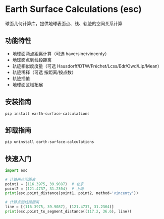 # Earth Surface Calculations (esc)
球面几何计算库，提供地球表面点、线、轨迹的空间关系计算

## 功能特性
- 地球面两点距离计算（可选 haversine/vincenty）
- 地球面点到线段距离
- 轨迹相似度度量（可选 Hausdorff/DTW/Fréchet/Lcss/Edr/Owd/Lip/Mean）
- 轨迹稀释（可选 按距离/按点数）
- 轨迹插值
- 地球面区域拓展

## 安装指南
```bash
pip install earth-surface-calculations
```

## 卸载指南
```bash
pip uninstall earth-surface-calculations
```

## 快速入门
```python
import esc

# 计算两点间距离
point1 = (116.3975, 39.9087)  # 北京
point2 = (121.4737, 31.2304)  # 上海
print(esc.point_distance(point1, point2, method='vincenty'))

# 计算点到线段距离
line = [(116.3975, 39.9087), (121.4737, 31.2304)]
print(esc.point_to_segment_distance((117.2, 36.6), line))
```
